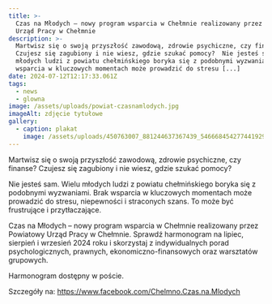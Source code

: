 ```yaml
---
title: >-
  Czas na Młodych – nowy program wsparcia w Chełmnie realizowany przez Powiatowy
  Urząd Pracy w Chełmnie
description: >-
  Martwisz się o swoją przyszłość zawodową, zdrowie psychiczne, czy finanse?
  Czujesz się zagubiony i nie wiesz, gdzie szukać pomocy?  Nie jesteś sam. Wielu
  młodych ludzi z powiatu chełmińskiego boryka się z podobnymi wyzwaniami. Brak
  wsparcia w kluczowych momentach może prowadzić do stresu [...]
date: 2024-07-12T12:17:33.061Z
tags:
  - news
  - glowna
image: /assets/uploads/powiat-czasnamlodych.jpg
imageAlt: zdjęcie tytułowe
gallery:
  - caption: plakat
    image: /assets/uploads/450763007_881244637367439_5466684542774419292_n.jpg
---
```

Martwisz się o swoją przyszłość zawodową, zdrowie psychiczne, czy finanse? Czujesz się zagubiony i nie wiesz, gdzie szukać pomocy?

Nie jesteś sam. Wielu młodych ludzi z powiatu chełmińskiego boryka się z podobnymi wyzwaniami. Brak wsparcia w kluczowych momentach może prowadzić do stresu, niepewności i straconych szans. To może być frustrujące i przytłaczające.

Czas na Młodych – nowy program wsparcia w Chełmnie realizowany przez Powiatowy Urząd Pracy w Chełmnie. Sprawdź harmonogram na lipiec, sierpień i wrzesień 2024 roku i skorzystaj z indywidualnych porad psychologicznych, prawnych, ekonomiczno-finansowych oraz warsztatów grupowych.

 Harmonogram dostępny w poście.

Szczegóły na: <https://www.facebook.com/Chelmno.Czas.na.Mlodych>
